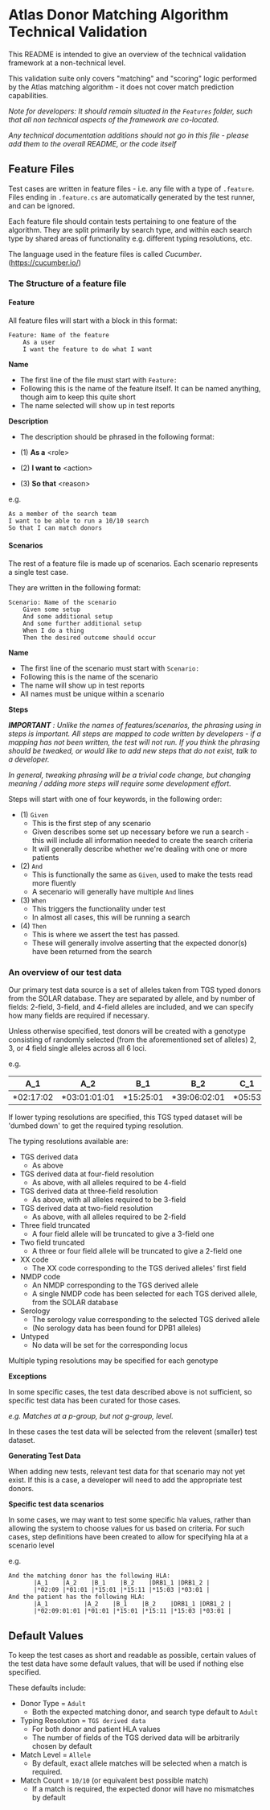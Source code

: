 # Atlas Donor Matching Algorithm Technical Validation 

This README is intended to give an overview of the technical validation framework at a non-technical level.

This validation suite only covers "matching" and "scoring" logic performed by the Atlas matching algorithm - it does not cover match prediction capabilities.

_Note for developers: It should remain situated in the `Features` folder, such that all non technical aspects of the framework are co-located._

_Any technical documentation additions should not go in this file - please add them to the overall README, or the code itself_


## Feature Files

Test cases are written in feature files - i.e. any file with a type of `.feature`. Files ending in `.feature.cs` are automatically generated by the 
test runner, and can be ignored.

Each feature file should contain tests pertaining to one feature of the algorithm. 
They are split primarily by search type, and within each search type by shared areas of functionality e.g. different typing resolutions, etc.

The language used in the feature files is called _Cucumber_. (https://cucumber.io/)

### The Structure of a feature file

#### Feature
All feature files will start with a block in this format:

```
Feature: Name of the feature
    As a user
    I want the feature to do what I want
```

**Name**
- The first line of the file must start with `Feature:`
- Following this is the name of the feature itself. It can be named anything, though aim to keep this quite short
- The name selected will show up in test reports

**Description** 
- The description should be phrased in the following format: 

- (1) **As a** \<role>
- (2) **I want to** \<action>
- (3) **So that** \<reason>

e.g. 
```
As a member of the search team
I want to be able to run a 10/10 search
So that I can match donors
```

#### Scenarios

The rest of a feature file is made up of scenarios. Each scenario represents a single test case.

They are written in the following format:

```
Scenario: Name of the scenario
    Given some setup
    And some additional setup
    And some further additional setup
    When I do a thing
    Then the desired outcome should occur
```

**Name**
- The first line of the scenario must start with `Scenario:`
- Following this is the name of the scenario
- The name will show up in test reports
- All names must be unique within a scenario

**Steps**

_**IMPORTANT** : Unlike the names of features/scenarios, the phrasing using in steps is important. 
All steps are mapped to code written by developers - if a mapping has not been written, the test will not run. 
If you think the phrasing should be tweaked, or would like to add new steps that do not exist, talk to a developer._

_In general, tweaking phrasing will be a trivial code change, but changing meaning / adding more steps will require some development effort._

Steps will start with one of four keywords, in the following order:

- (1) `Given`
     - This is the first step of any scenario
     - Given describes some set up necessary before we run a search - this will include all information needed to create the search criteria
     - It will generally describe whether we're dealing with one or more patients
- (2) `And`
    - This is functionally the same as `Given`, used to make the tests read more fluently
    - A secenario will generally have multiple `And` lines
- (3) `When`
    - This triggers the functionality under test
    - In almost all cases, this will be running a search
- (4) `Then`
    - This is where we assert the test has passed. 
    - These will generally involve asserting that the expected donor(s) have been returned from the search

### An overview of our test data

Our primary test data source is a set of alleles taken from TGS typed donors from the SOLAR database. 
They are separated by allele, and by number of fields: 2-field, 3-field, and 4-field alleles are included, and we can specify how many fields are required if necessary.

Unless otherwise specified, test donors will be created with a genotype consisting of randomly selected (from the aforementioned set of alleles) 2, 3, or 4 field single alleles across all 6 loci.

e.g. 

|A_1|A_2|B_1|B_2|C_1|C_2|DPB1_1|DPB1_2|DQB1_1|DQB1_2|DRB1_1|DRB1_2|
|---|---|---|---|---|---|------|------|------|------|------|------|
|*02:17:02|*03:01:01:01|*15:25:01|*39:06:02:01|*05:53|*02:10:01:01|*01:01:01:04|*01:01|*03:05:01|*03:01:01:01|*11:01:08|*15:01:01:01|


If lower typing resolutions are specified, this TGS typed dataset will be 'dumbed down' to get the required typing resolution.

The typing resolutions available are: 

- TGS derived data
  - As above
- TGS derived data at four-field resolution
  - As above, with all alleles required to be 4-field
- TGS derived data at three-field resolution
  - As above, with all alleles required to be 3-field
- TGS derived data at two-field resolution
  - As above, with all alleles required to be 2-field
- Three field truncated
  - A four field allele will be truncated to give a 3-field one
- Two field truncated
  - A three or four field allele will be truncated to give a 2-field one
- XX code
  - The XX code corresponding to the TGS derived alleles' first field 
- NMDP code
  - An NMDP corresponding to the TGS derived allele
  - A single NMDP code has been selected for each TGS derived allele, from the SOLAR database
- Serology
  - The serology value corresponding to the selected TGS derived allele
  - (No serology data has been found for DPB1 alleles)
- Untyped 
  - No data will be set for the corresponding locus

Multiple typing resolutions may be specified for each genotype

**Exceptions**

In some specific cases, the test data described above is not sufficient, so specific test data has been curated for those cases.

_e.g. Matches at a p-group, but not g-group, level._
  
  
  In these cases the test data will be selected from the relevent (smaller) test dataset. 
  
**Generating Test Data**

When adding new tests, relevant test data for that scenario may not yet exist. 
If this is a case, a developer will need to add the appropriate test donors. 

**Specific test data scenarios** 

In some cases, we may want to test some specific hla values, rather than allowing the system to choose values for us based on criteria.
For such cases, step definitions have been created to allow for specifying hla at a scenario level

e.g.

```
And the matching donor has the following HLA:
       |A_1    |A_2    |B_1    |B_2    |DRB1_1 |DRB1_2 |
       |*02:09 |*01:01 |*15:01 |*15:11 |*15:03 |*03:01 | 
And the patient has the following HLA:
       |A_1          |A_2    |B_1    |B_2    |DRB1_1 |DRB1_2 |
       |*02:09:01:01 |*01:01 |*15:01 |*15:11 |*15:03 |*03:01 |
```

## Default Values

To keep the test cases as short and readable as possible, certain values of the test data have some default values, that will be used if nothing else specified.

These defaults include: 

- Donor Type = `Adult`
    - Both the expected matching donor, and search type default to `Adult`
- Typing Resolution = `TGS derived data`
    - For both donor and patient HLA values
    - The number of fields of the TGS derived data will be arbitrarily chosen by default
- Match Level = `Allele`
    - By default, exact allele matches will be selected when a match is required.
- Match Count = `10/10` (or equivalent best possible match)
    - If a match is required, the expected donor will have no mismatches by default